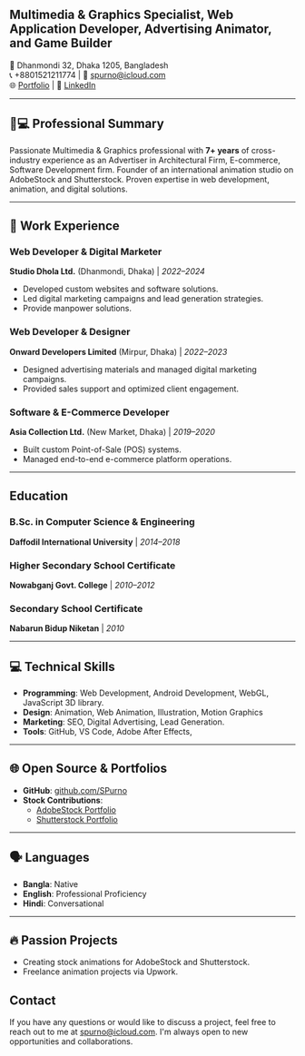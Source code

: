 ## Multimedia & Graphics Specialist, Web Application Developer, Advertising Animator, and Game Builder
📍 Dhanmondi 32, Dhaka 1205, Bangladesh  
📞 +8801521211774 | 📧 spurno@icloud.com  
🌐 [Portfolio](https://stock.adobe.com/contributor/211977281/SPurnoAnimation) | 💼 [LinkedIn](https://linkedin.com/in/spurno)  

---

## 👨💻 Professional Summary  
Passionate Multimedia & Graphics professional with **7+ years** of cross-industry experience as an Advertiser in Architectural Firm, E-commerce, Software Development firm. Founder of an international animation studio on AdobeStock and Shutterstock. Proven expertise in web development, animation, and digital solutions.

---

## 🚀 Work Experience  

### **Web Developer & Digital Marketer**  
**Studio Dhola Ltd.** (Dhanmondi, Dhaka) | *2022–2024*  
- Developed custom websites and software solutions.  
- Led digital marketing campaigns and lead generation strategies.
- Provide manpower solutions.

### **Web Developer & Designer**  
**Onward Developers Limited** (Mirpur, Dhaka) | *2022–2023*  
- Designed advertising materials and managed digital marketing campaigns.  
- Provided sales support and optimized client engagement.  

### **Software & E-Commerce Developer**  
**Asia Collection Ltd.** (New Market, Dhaka) | *2019–2020*  
- Built custom Point-of-Sale (POS) systems.  
- Managed end-to-end e-commerce platform operations.  

---

## Education  

### **B.Sc. in Computer Science & Engineering**  
**Daffodil International University** | *2014–2018*  


### **Higher Secondary School Certificate**  
**Nowabganj Govt. College** | *2010–2012*  


### **Secondary School Certificate**  
**Nabarun Bidup Niketan** | *2010*  

---

## 💻 Technical Skills  
- **Programming**: Web Development, Android Development, WebGL, JavaScript 3D library.  
- **Design**: Animation, Web Animation, Illustration, Motion Graphics 
- **Marketing**: SEO, Digital Advertising, Lead Generation.  
- **Tools**: GitHub, VS Code, Adobe After Effects,

---

## 🌐 Open Source & Portfolios  
- **GitHub**: [github.com/SPurno](https://github.com/SPurno)  
- **Stock Contributions**:  
  - [AdobeStock Portfolio](https://stock.adobe.com/contributor/211977281/SPurnoAnimation)  
  - [Shutterstock Portfolio](https://www.shutterstock.com/g/SPurnoAnimation)  

---

## 🗣️ Languages  
- **Bangla**: Native  
- **English**: Professional Proficiency  
- **Hindi**: Conversational  

---

## 🔥 Passion Projects  
- Creating stock animations for AdobeStock and Shutterstock.  
- Freelance animation projects via Upwork.  

## Contact

If you have any questions or would like to discuss a project, feel free to reach out to me at [spurno@icloud.com](mailto:spurno@icloud.com). I'm always open to new opportunities and collaborations.
